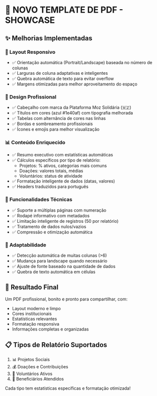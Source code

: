 
# 🎨 NOVO TEMPLATE DE PDF - SHOWCASE

## ✨ Melhorias Implementadas

### 📐 Layout Responsivo
- ✅ Orientação automática (Portrait/Landscape) baseada no número de colunas
- ✅ Larguras de coluna adaptativas e inteligentes
- ✅ Quebra automática de texto para evitar overflow
- ✅ Margens otimizadas para melhor aproveitamento do espaço

### 🎨 Design Profissional
- ✅ Cabeçalho com marca da Plataforma Moz Solidária (🇲🇿)
- ✅ Títulos em cores (azul #1e40af) com tipografia melhorada
- ✅ Tabelas com alternância de cores nas linhas
- ✅ Bordas e sombreamento profissionais
- ✅ Ícones e emojis para melhor visualização

### 📊 Conteúdo Enriquecido
- ✅ Resumo executivo com estatísticas automáticas
- ✅ Cálculos específicos por tipo de relatório:
  * Projetos: % ativos, categorias mais comuns
  * Doações: valores totais, médias
  * Voluntários: status de atividade
- ✅ Formatação inteligente de dados (datas, valores)
- ✅ Headers traduzidos para português

### 🔧 Funcionalidades Técnicas
- ✅ Suporte a múltiplas páginas com numeração
- ✅ Rodapé informativo com metadados
- ✅ Limitação inteligente de registros (50 por relatório)
- ✅ Tratamento de dados nulos/vazios
- ✅ Compressão e otimização automática

### 📱 Adaptabilidade
- ✅ Detecção automática de muitas colunas (>6)
- ✅ Mudança para landscape quando necessário
- ✅ Ajuste de fonte baseado na quantidade de dados
- ✅ Quebra de texto automática em células

## 🚀 Resultado Final
Um PDF profissional, bonito e pronto para compartilhar, com:
- Layout moderno e limpo
- Cores institucionais
- Estatísticas relevantes
- Formatação responsiva
- Informações completas e organizadas

## 📋 Tipos de Relatório Suportados
1. 📊 Projetos Sociais
2. 💰 Doações e Contribuições  
3. 🤝 Voluntários Ativos
4. 👥 Beneficiários Atendidos

Cada tipo tem estatísticas específicas e formatação otimizada!
